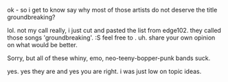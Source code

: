 ok - so i get to know say why most of those artists do not deserve the title groundbreaking?

lol. not my call really, i just cut and pasted the list from edge102. they called those songs 'groundbreaking'. :S feel free to . uh. share your own opinion on what would be better.

Sorry, but all of these whiny, emo, neo-teeny-bopper-punk bands suck.

yes. yes they are and yes you are right. i was just low on topic ideas.

